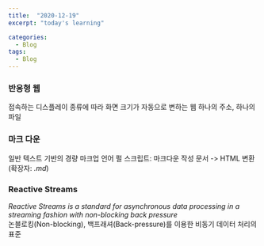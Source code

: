 ```yaml
---
title:  "2020-12-19"
excerpt: "today's learning"

categories:
  - Blog
tags:
  - Blog
---
```


### 반응형 웹
접속하는 디스플레이 종류에 따라 화면 크기가 자동으로 변하는 웹
하나의 주소, 하나의 파일 
  
### 마크 다운
일반 텍스트 기반의 경량 마크업 언어
펄 스크립트: 마크다운 작성 문서 -> HTML 변환  (확장자: <em>.md</em>)  


### Reactive Streams
<em>Reactive Streams is a standard for asynchronous data processing in a streaming fashion with non-blocking back pressure</em>  
논블로킹(Non-blocking), 백프래셔(Back-pressure)를 이용한 비동기 데이터 처리의 표준


